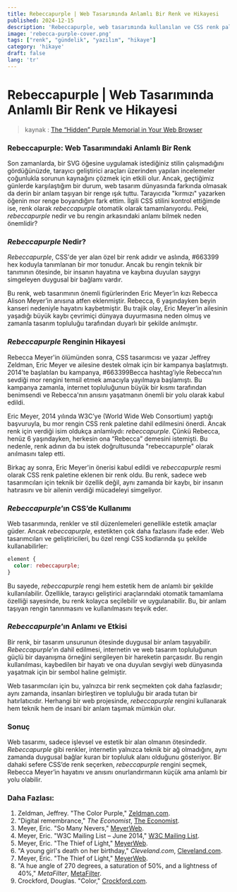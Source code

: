 ```yaml
---
title: Rebeccapurple | Web Tasarımında Anlamlı Bir Renk ve Hikayesi
published: 2024-12-15
description: 'Rebeccapurple, web tasarımında kullanılan ve CSS renk paletinde yer alan özel bir mor renktir'
image: 'rebecca-purple-cover.png'
tags: ["renk", "gündelik", "yazılım", "hikaye"]
category: 'hikaye'
draft: false 
lang: 'tr'
---
```


# Rebeccapurple | Web Tasarımında Anlamlı Bir Renk ve Hikayesi

> kaynak : [The “Hidden” Purple Memorial in Your Web Browser](https://medium.com/@valgaze/the-hidden-purple-memorial-in-your-web-browser-7d84813bb416)

### Rebeccapurple: Web Tasarımındaki Anlamlı Bir Renk

Son zamanlarda, bir SVG öğesine uygulamak istediğiniz stilin çalışmadığını gördüğünüzde, tarayıcı geliştirici araçları üzerinden yapılan incelemeler çoğunlukla sorunun kaynağını çözmek için etkili olur. Ancak, geçtiğimiz günlerde karşılaştığım bir durum, web tasarım dünyasında farkında olmasak da derin bir anlam taşıyan bir renge ışık tuttu. Tarayıcıda "kırmızı" yazarken öğenin mor renge boyandığını fark ettim. İlgili CSS stilini kontrol ettiğimde ise, renk olarak *rebeccapurple* otomatik olarak tamamlanıyordu. Peki, *rebeccapurple* nedir ve bu rengin arkasındaki anlamı bilmek neden önemlidir?

### *Rebeccapurple* Nedir?

*Rebeccapurple*, CSS'de yer alan özel bir renk adıdır ve aslında, #663399 hex koduyla tanımlanan bir mor tonudur. Ancak bu rengin teknik bir tanımının ötesinde, bir insanın hayatına ve kaybına duyulan saygıyı simgeleyen duygusal bir bağlamı vardır.

Bu renk, web tasarımının önemli figürlerinden Eric Meyer’in kızı Rebecca Alison Meyer’in anısına atfen eklenmiştir. Rebecca, 6 yaşındayken beyin kanseri nedeniyle hayatını kaybetmiştir. Bu trajik olay, Eric Meyer’in ailesinin yaşadığı büyük kaybı çevrimiçi dünyaya duyurmasına neden olmuş ve zamanla tasarım topluluğu tarafından duyarlı bir şekilde anılmıştır.

### *Rebeccapurple* Renginin Hikayesi

Rebecca Meyer'in ölümünden sonra, CSS tasarımcısı ve yazar Jeffrey Zeldman, Eric Meyer ve ailesine destek olmak için bir kampanya başlatmıştı. 2014’te başlatılan bu kampanya, #663399Becca hashtag’iyle Rebecca’nın sevdiği mor rengini temsil etmek amacıyla yayılmaya başlamıştı. Bu kampanya zamanla, internet topluluğunun büyük bir kısmı tarafından benimsendi ve Rebecca'nın anısını yaşatmanın önemli bir yolu olarak kabul edildi.

Eric Meyer, 2014 yılında W3C’ye (World Wide Web Consortium) yaptığı başvuruyla, bu mor rengin CSS renk paletine dahil edilmesini önerdi. Ancak renk için verdiği isim oldukça anlamlıydı: *rebeccapurple*. Çünkü Rebecca, henüz 6 yaşındayken, herkesin ona “Rebecca” demesini istemişti. Bu nedenle, renk adının da bu istek doğrultusunda "rebeccapurple" olarak anılmasını talep etti.

Birkaç ay sonra, Eric Meyer'in önerisi kabul edildi ve *rebeccapurple* resmi olarak CSS renk paletine eklenen bir renk oldu. Bu renk, sadece web tasarımcıları için teknik bir özellik değil, aynı zamanda bir kaybı, bir insanın hatırasını ve bir ailenin verdiği mücadeleyi simgeliyor.

### *Rebeccapurple*’ın CSS’de Kullanımı

Web tasarımında, renkler ve stil düzenlemeleri genellikle estetik amaçlar güder. Ancak *rebeccapurple*, estetikten çok daha fazlasını ifade eder. Web tasarımcıları ve geliştiricileri, bu özel rengi CSS kodlarında şu şekilde kullanabilirler:

```css
element {
  color: rebeccapurple;
}
```

Bu sayede, *rebeccapurple* rengi hem estetik hem de anlamlı bir şekilde kullanılabilir. Özellikle, tarayıcı geliştirici araçlarındaki otomatik tamamlama özelliği sayesinde, bu renk kolayca seçilebilir ve uygulanabilir. Bu, bir anlam taşıyan rengin tanınmasını ve kullanılmasını teşvik eder.

### *Rebeccapurple*’ın Anlamı ve Etkisi

Bir renk, bir tasarım unsurunun ötesinde duygusal bir anlam taşıyabilir. *Rebeccapurple*’ın dahil edilmesi, internetin ve web tasarım topluluğunun güçlü bir dayanışma örneğini sergileyen bir hareketin parçasıdır. Bu rengin kullanılması, kaybedilen bir hayatı ve ona duyulan sevgiyi web dünyasında yaşatmak için bir sembol haline gelmiştir.

Web tasarımcıları için bu, yalnızca bir renk seçmekten çok daha fazlasıdır; aynı zamanda, insanları birleştiren ve topluluğu bir arada tutan bir hatırlatıcıdır. Herhangi bir web projesinde, *rebeccapurple* rengini kullanarak hem teknik hem de insani bir anlam taşımak mümkün olur.

### Sonuç

Web tasarımı, sadece işlevsel ve estetik bir alan olmanın ötesindedir. *Rebeccapurple* gibi renkler, internetin yalnızca teknik bir ağ olmadığını, aynı zamanda duygusal bağlar kuran bir topluluk alanı olduğunu gösteriyor. Bir dahaki sefere CSS’de renk seçerken, *rebeccapurple* rengini seçmek, Rebecca Meyer’in hayatını ve anısını onurlandırmanın küçük ama anlamlı bir yolu olabilir.

### Daha Fazlası:
1. Zeldman, Jeffrey. "The Color Purple," [Zeldman.com](http://www.zeldman.com/2014/06/10/the-color-purple/).
2. "Digital remembrance," *The Economist*, [The Economist](http://www.economist.com/blogs/babbage/2014/06/digital-remembrance).
3. Meyer, Eric. "So Many Nevers," [MeyerWeb](http://meyerweb.com/eric/thoughts/2014/06/10/so-many-nevers/).
4. Meyer, Eric. "W3C Mailing List – June 2014," [W3C Mailing List](http://lists.w3.org/Archives/Public/www-style/2014Jun/0312.html).
5. Meyer, Eric. "The Thief of Light," [MeyerWeb](http://meyerweb.com/eric/thoughts/2014/06/05/the-thief-of-light/).
6. "A young girl's death on her birthday," *Cleveland.com*, [Cleveland.com](http://www.cleveland.com/metro/index.ssf/2014/06/a_young_girls_death_on_her_bir.html).
7. Meyer, Eric. "The Thief of Light," [MeyerWeb](http://meyerweb.com/eric/thoughts/2014/06/05/the-thief-of-light/).
8. "A hue angle of 270 degrees, a saturation of 50%, and a lightness of 40%," *MetaFilter*, [MetaFilter](http://www.metafilter.com/140112/A-hue-angle-of-270-degrees-a-saturation-of-50-and-a-lightness-of-40).
9. Crockford, Douglas. "Color," [Crockford.com](http://www.crockford.com/wrrrld/color.html).